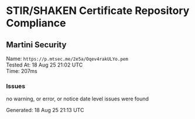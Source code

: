 # STIR/SHAKEN Certificate Repository Compliance

## Martini Security

Name: `https://p.mtsec.me/2e5a/Oqev4rakULYo.pem`\
Tested At: 18 Aug 25 21:02 UTC\
Time: 207ms

### Issues

no warning, or error, or notice date level issues were found

Generated: 18 Aug 25 21:13 UTC